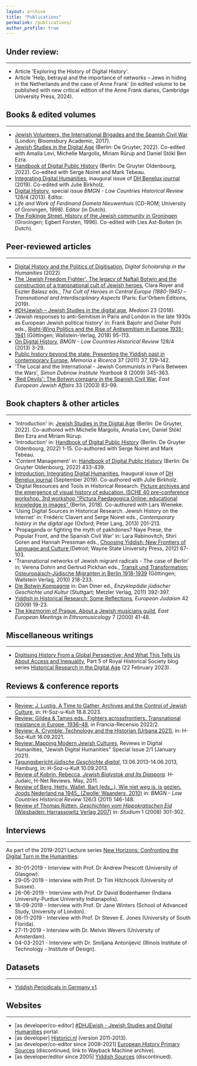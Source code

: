 ```yaml
---
layout: archive
title: "Publications"
permalink: /publications/
author_profile: true
---
```




## Under review:
---
* Article 'Exploring the History of Digital History'.
* Article 'Help, betrayal and the importance of networks – Jews in hiding in the Netherlands and the case of Anne Frank' (in edited volume to be published with new critical edition of the Anne Frank diaries, Cambridge University Press, 2024).



## Books & edited volumes
---
- [Jewish Volunteers, the International Brigades and the Spanish Civil War](https://web.archive.org/web/20231022070908/http:/www.bloomsbury.com/uk/jewish-volunteers-the-international-brigades-and-the-spanish-civil-war-9781472505491/) (London; Bloomsbury Academic, 2017).
- [Jewish Studies in the Digital Age](https://web.archive.org/web/20231022070908/https:/www.degruyter.com/document/doi/10.1515/9783110744828/html) (Berlin: De Gruyter, 2022). Co-edited with Amalia Levi, Michelle Margolis, Miriam Rürup and Daniel Stökl Ben Ezra.
- [Handbook of Digital Public History](https://web.archive.org/web/20231022070908/https:/www.degruyter.com/document/doi/10.1515/9783110430295/html) (Berlin: De Gruyter Oldenbourg, 2022). Co-edited with Serge Noiret and Mark Tebeau.
- [Integrating Digital Humanities](https://web.archive.org/web/20231022070908/https:/journal.dhbenelux.org/volume-1-integrating-digital-humanities/), inaugural issue of [DH Benelux journal](https://web.archive.org/web/20231022070908/http:/journal.dhbenelux.org/) (2019). Co-edited with Julie Birkholz.
- [Digital History](https://web.archive.org/web/20231022070908/https:/bmgn-lchr.nl/issue/view/31), special issue _BMGN - Low Countries Historical Review_ 128/4 (2013). Editor.
- _Life and Work of Ferdinand Domela Nieuwenhuis_ (CD-ROM; University of Groningen, 1998). Editor (in Dutch).
- [The Folkinge Street. History of the Jewish community in Groningen](https://web.archive.org/web/20231022070908/https:/www.worldcat.org/nl/title/469368175) (Groningen; Egbert Forsten, 1996). Co-edited with Lies Ast-Boiten (in Dutch).



## Peer-reviewed articles
---
- [Digital History and the Politics of Digitisation](https://web.archive.org/web/20231022070908/https:/doi.org/10.1093/llc/fqac050), _Digital Scholarship in the Humanities_ (2022).
- [The 'Jewish Freedom Fighter'. The legacy of Naftali Botwin and the construction of a transnational cult of Jewish heroes](https://web.archive.org/web/20231022070908/http:/hdl.handle.net/10993/37715), Clara Royer and Eszter Balasz eds., _The Cult of Heroes in Central Europe (1880-1945) – Transnational and Interdisciplinary Aspects_ (Paris: Eur'Orbem Éditions, 2019).
- [#DHJewish – Jewish Studies in the digital age](https://web.archive.org/web/20231022070908/https:/www.medaon.de/de/artikel/dhjewish-jewish-studies-in-the-digital-age/), _Medaon_ 23 (2018).
- 'Jewish responses to anti-Semitism in Paris and London in the late 1930s as European Jewish political history' in: Frank Bajohr and Dieter Pohl eds., [Right-Wing Politics and the Rise of Antisemitism in Europe 1935-1941](https://web.archive.org/web/20231022070908/https:/www.wallstein-verlag.de/9783835333475-frank-bajohr-und-dieter-pohl-right-wing-politics-and-the-rise-of-antisemitism-in-europe-1935-1941.html) (Göttingen; Wallstein-Verlag, 2018) 95-113.
- [On Digital History](https://web.archive.org/web/20231022070908/https:/www.bmgn-lchr.nl/articles/abstract/10.18352/bmgn-lchr.9344/), _BMGN - Low Countries Historical Review_ 128/4 (2013) 3-29.
- [Public history beyond the state: Presenting the Yiddish past in contemporary Europe](https://web.archive.org/web/20231022070908/http:/www.fondazionecasadioriani.it/modules.php?name=MR&op=body&id=554),  _Memoria e Ricerca_ 37 (2011) 37, 129-142.
- 'The Local and the International - Jewish Communists in Paris Between the Wars', _Simon Dubnow Institute Yearbook_ 8 (2009) 345-363.
- ['Red Devils': The Botwin company in the Spanish Civil War](https://web.archive.org/web/20231022070908/https:/www.tandfonline.com/doi/pdf/10.1080/13501670308577990), _East European Jewish Affairs_ 33 (2003) 83-99.


## Book chapters & other articles
---
- 'Introduction' in: [Jewish Studies in the Digital Age](https://web.archive.org/web/20231022070908/https:/www.degruyter.com/document/doi/10.1515/9783110744828/html) (Berlin: De Gruyter, 2022). Co-authored with Michelle Margolis, Amalia Levi, Daniel Stökl Ben Ezra and Miriam Rürup.
- 'Introduction' in: [Handbook of Digital Public History](https://web.archive.org/web/20231022070908/https:/www.degruyter.com/document/doi/10.1515/9783110430295/html) (Berlin: De Gruyter Oldenbourg, 2022) 1-15. Co-authored with Serge Noiret and Mark Tebeau.
- 'Content Management' in: [Handbook of Digital Public History](https://web.archive.org/web/20231022070908/http:/www.degruyter.com/document/doi/10.1515/9783110430295/html) (Berlin: De Gruyter Oldenbourg, 2022) 433-439.
- [Introduction: Integrating Digital Humanities](https://web.archive.org/web/20231022070908/https:/journal.dhbenelux.org/journal/issues/001/Preface-guest-editors/guestedtiors_intro.tex.html), Inaugural issue of [DH Benelux journal](https://web.archive.org/web/20231022070908/http:/journal.dhbenelux.org/) (September 2019). Co-authored with Julie Birkholz.
- 'Digital Resources and Tools in Historical Research. [Picture archives and the emergence of visual history of education. ISCHE 40 pre-conference workshop. 3rd workshop "Pictura Paedagogica Online: educational knowledge in images" ](https://web.archive.org/web/20231022070908/https:/www.pedocs.de/frontdoor.php?source_opus=15814)(Berlin, 2018). Co-authored with Lars Wieneke.
-  'Using Digital Sources in Historical Research. Jewish History on the Internet' in: Frédéric Clavert and Serge Noiret eds., _Contemporary history in the digital age_ (Oxford; Peter Lang, 2013) 201-213.
- 'Propaganda or fighting the myth of pakhdones? Naye Prese, the Popular Front, and the Spanish Civil War' in: Lara Rabinovitch, Shiri Goren and Hannah Pressman eds., [Choosing Yiddish: New Frontiers of Language and Culture ](https://web.archive.org/web/20231022070908/https:/www.wsupress.wayne.edu/books/detail/choosing-yiddish)(Detroit; Wayne State University Press, 2012) 87-103.
- 'Transnational networks of Jewish migrant radicals - The case of Berlin' in: Verena Dohrn and Gertrud Pickhan eds., [Transit und Transformation: Osteuropäisch-Jüdische Migranten in Berlin 1918-1939](https://web.archive.org/web/20231022070908/https:/www.wallstein-verlag.de/9783835307971-transit-und-transformation.html) (Göttingen; Wallstein Verlag, 2010) 218-233.
- [Die Botwin Kompagnie](https://web.archive.org/web/20231022070908/https:/referenceworks.brillonline.com/entries/enzyklopaedie-judischer-geschichte-und-kultur/botwin-kompanie-COM_0113?s.num=6) in: Dan Diner ed., _Enzyklopädie jüdischer Geschichte und Kultur_ (Stuttgart; Metzler Verlag, 2011) 392-397.
- [Yiddish in Historical Research: Some Reflections](https://web.archive.org/web/20231022070908/http:/www.jstor.org/stable/41444026), _European Judaism_ 42 (2009) 19-23.
- [The klezmorim of Prague. About a Jewish musicians guild](https://web.archive.org/web/20231022070908/https:/www.klezmershack.com/articles/zaagsma.prague.html), _East European Meetings in Ethnomusicology_ 7 (2000) 41-48.



## Miscellaneous writings
---
- [Digitising History From a Global Perspective; And What This Tells Us About Access and Inequality](https://web.archive.org/web/20231022070908/https:/blog.royalhistsoc.org/2023/02/22/historical-research-in-the-digital-age-part-5-digitising-history-from-a-global-context-and-what-this-tells-us-about-access-and-inequality/), Part 5 of Royal Historical Society blog series [Historical Research in the Digital Age](https://web.archive.org/web/20231022070908/https:/blog.royalhistsoc.org/category/guest-posts/digital-age/) (22 February 2023).



## Reviews & conference reports
---
- [Review: J. Lustig, A Time to Gather. Archives and the Control of Jewish Culture](https://www.hsozkult.de/searching/id/reb-112941), in: H-Soz-u-Kult 18.8.2023.
- [Review: Gildea & Tames eds., Fighters acrossfrontiers. Transnational resistance in Europe, 1936–48](https://web.archive.org/web/20231022070908/https:/journals.ub.uni-heidelberg.de/index.php/frrec/article/view/89232), in Francia-Recensio 2022/2.
- [Review: A. Crymble: Technology and the Historian (Urbana 2021)](https://web.archive.org/web/20231022070908/http:/www.hsozkult.de/publicationreview/id/reb-94448), in: H-Soz-Kult 16.09.2021.
- [Review: Mapping Modern Jewish Cultures](https://web.archive.org/web/20231022070908/https:/reviewsindh.pubpub.org/pub/mapping-modern-jewish-cultures/release/1), Reviews in Digital Humanities, "Jewish Digital Humanities" Special Issue 2/1 (January 2021).
- [Tagungsbericht _jüdische Geschichte digital_](https://web.archive.org/web/20231022070908/https:/www.hsozkult.de/conferencereport/id/tagungsberichte-5011), 13.06.2013-14.06.2013, Hamburg, in: H-Soz-u-Kult 10.09.2013.
- [Review of Kobrin, Rebecca, _Jewish Bialystok and Its Diaspora_](https://web.archive.org/web/20231022070908/https:/networks.h-net.org/node/28655/reviews/30809/zaagsma-kobrin-jewish-bialystok-and-its-diaspora). H-Judaic, H-Net Reviews. May, 2011.
- [Review of Berg, Hetty, Wallet, Bart (eds_.), Wie niet weg is, is gezien. Joods Nederland na 1945_ (Zwolle: Waanders, 2010)](https://web.archive.org/web/20231022070908/https:/bmgn-lchr.nl/article/view/URN%3ANBN%3ANL%3AUI%3A10-1-108396) in: _BMGN - Low Countries Historical Review_ 126/3 (2011) 146-148.
- [Review of Thomas Rütten, _Geschichten vom Hippokratischen Eid_ (Wiesbaden: Harrassowitz Verlag 2007)](https://web.archive.org/web/20231022070908/http:/doi.org/10.18352/studium.1456) in: _Studium_ 1 (2008) 301-302.



## Interviews
---
As part of the 2019-2021 Lecture series [New Horizons: Confronting the Digital Turn in the Humanities](https://web.archive.org/web/20231022070908/https:/www.c2dh.uni.lu/data/new-horizons-confronting-digital-turn-humanities):
- 30-01-2019 - Interview with Prof. Dr Andrew Prescott (University of Glasgow).
- 29-05-2019 - Interview with Prof. Dr Tim Hitchcock (University of Sussex).
- 26-06-2019 - Interview with Prof. Dr David Bodenhamer (Indiana University-Purdue University Indianapolis).
- 18-09-2019 - Interview with Prof. Dr Jane Winters (School of Advanced Study, University of London).
- 06-11-2019 - Interview with Prof. Dr Steven E. Jones (University of South Florida).
- 27-11-2019 - Interview with Dr. Melvin Wevers (University of Amsterdam).
- 04-03-2021 - Interview with Dr. Smiljana Antonijević (Illinois Institute of Technology - Institute of Design).



## Datasets
---
- [Yiddish Periodicals in Germany v1](https://web.archive.org/web/20231022070908/https:/github.com/gerbenzaagsma/yiddish-periodicals-germany).



## Websites
---
- [as developer/co-editor] [#DHJEwish - Jewish Studies and Digital Humanities](https://web.archive.org/web/20231022070908/https:/dhjewish.org/) portal.
- [as developer] [Historici.nl](https://web.archive.org/web/20231022070908/https:/www.historici.nl/) (version 2011-2013).
- [as developer/co-editor since 2008-2021] [European History Primary Sources](https://web.archive.org/web/20231022070908/https:/web.archive.org/web/*/http:/primary-sources.eui.eu/) (discontinued, link to Wayback Machine archive).
- [as developer/editor since 2005] [Yiddish Sources](https://web.archive.org/web/20231022070908/http:/yiddish-sources.com/) (discontinued).